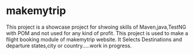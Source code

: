 # makemytrip
This project is a showcase project for shwoing skills of Maven,java,TestNG with POM and not used for any kind of profit.
This project is used to make a flight booking module of makemytrip website.
It Selects Destinations and departure states,city or country.....work in progress.
